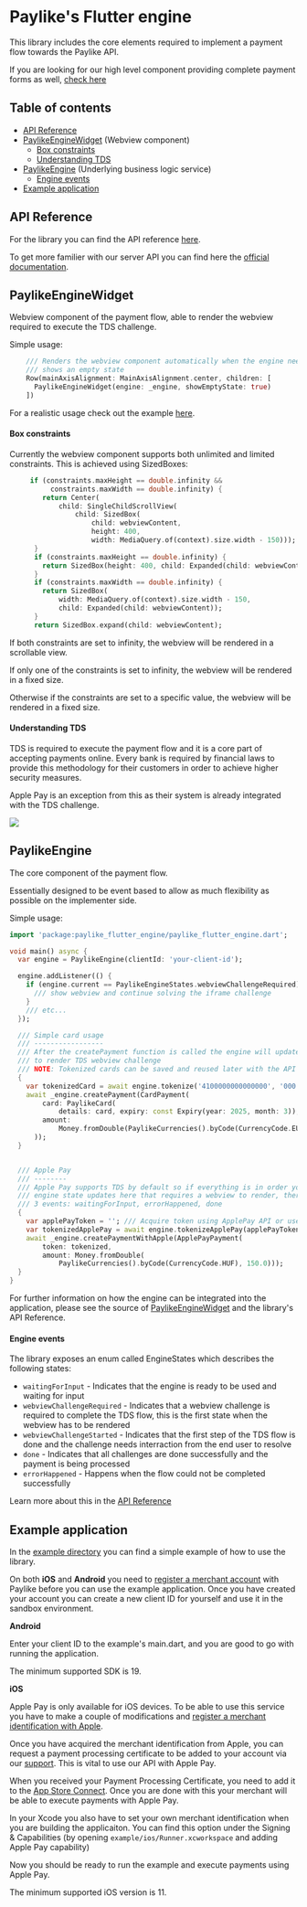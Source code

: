 # Paylike's Flutter engine

This library includes the core elements required to implement a payment flow towards the Paylike API.

If you are looking for our high level component providing complete payment forms as well, [check here](https://github.com/paylike/flutter-payment-forms)

## Table of contents
* [API Reference](#api-reference)
* [PaylikeEngineWidget](#paylikeenginewidget) (Webview component)
  * [Box constraints](#box-constraints)
  * [Understanding TDS](#understanding-tds)
* [PaylikeEngine](#paylikeengine) (Underlying business logic service)
  * [Engine events](#engine-events)
* [Example application](#example-application)

## API Reference

For the library you can find the API reference [here](https://paylike.io#todo-link).

To get more familier with our server API you can find here the [official documentation](https:/github.com/paylike/api-reference).

## PaylikeEngineWidget

Webview component of the payment flow, able to render the webview required to execute the TDS challenge.

Simple usage:
```dart
    /// Renders the webview component automatically when the engine needs it, otherwise
    /// shows an empty state
    Row(mainAxisAlignment: MainAxisAlignment.center, children: [
      PaylikeEngineWidget(engine: _engine, showEmptyState: true)
    ])
```

For a realistic usage check out the example [here](./example/lib/main.dart).

#### Box constraints

Currently the webview component supports both unlimited and limited constraints.
This is achieved using SizedBoxes: 

```dart
     if (constraints.maxHeight == double.infinity &&
          constraints.maxWidth == double.infinity) {
        return Center(
            child: SingleChildScrollView(
                child: SizedBox(
                    child: webviewContent,
                    height: 400,
                    width: MediaQuery.of(context).size.width - 150)));
      }
      if (constraints.maxHeight == double.infinity) {
        return SizedBox(height: 400, child: Expanded(child: webviewContent));
      }
      if (constraints.maxWidth == double.infinity) {
        return SizedBox(
            width: MediaQuery.of(context).size.width - 150,
            child: Expanded(child: webviewContent));
      }
      return SizedBox.expand(child: webviewContent);
```

If both constraints are set to infinity, the webview will be rendered in a scrollable view.

If only one of the constraints is set to infinity, the webview will be rendered in a fixed size.

Otherwise if the constraints are set to a specific value, the webview will be rendered in a fixed size.

#### Understanding TDS

TDS is required to execute the payment flow and it is a core part of accepting payments online. Every bank is required by financial laws to provide this methodology for their customers in order to achieve higher security measures.

Apple Pay is an exception from this as their system is already integrated with the TDS challenge.

<img src="https://i.imgur.com/51Ix8AP.jpg" style="max-width: 100%;"/>

## PaylikeEngine

The core component of the payment flow.

Essentially designed to be event based to allow as much flexibility as possible on the implementer side.

Simple usage:
```dart
import 'package:paylike_flutter_engine/paylike_flutter_engine.dart';

void main() async {
  var engine = PaylikeEngine(clientId: 'your-client-id');

  engine.addListener(() {
    if (engine.current == PaylikeEngineStates.webviewChallengeRequired) {
      /// show webview and continue solving the iframe challenge
    }
    /// etc...
  });

  /// Simple card usage
  /// -----------------
  /// After the createPayment function is called the engine will update its state
  /// to render TDS webview challenge
  /// NOTE: Tokenized cards can be saved and reused later with the API
  {
    var tokenizedCard = await engine.tokenize('4100000000000000', '000');
    await _engine.createPayment(CardPayment(
        card: PaylikeCard(
            details: card, expiry: const Expiry(year: 2025, month: 3)),
        amount:
            Money.fromDouble(PaylikeCurrencies().byCode(CurrencyCode.EUR), 20.5),
      ));
  }


  /// Apple Pay
  /// --------
  /// Apple Pay supports TDS by default so if everything is in order you should never see
  /// engine state updates here that requires a webview to render, therefore you can only listen to
  /// 3 events: waitingForInput, errorHappened, done
  {
    var applePayToken = ''; /// Acquire token using ApplePay API or use our higher level SDK: flutter-payment-forms
    var tokenizedApplePay = await engine.tokenizeApplePay(applePayToken);
    await _engine.createPaymentWithApple(ApplePayPayment(
        token: tokenized,
        amount: Money.fromDouble(
            PaylikeCurrencies().byCode(CurrencyCode.HUF), 150.0)));
  }
}
```

For further information on how the engine can be integrated into the application, please see the source of [PaylikeEngineWidget](./lib/paylike_flutter_engine/paylike_engine_widget.dart) and the library's API Reference.

#### Engine events

The library exposes an enum called EngineStates which describes the following states:

* `waitingForInput` - Indicates that the engine is ready to be used and waiting for input
* `webviewChallengeRequired` -  Indicates that a webview challenge is required to complete the TDS flow, this is the first state when the webview has to be rendered
* `webviewChallengeStarted` - Indicates that the first step of the TDS flow is done and the challenge needs interraction from the end user to resolve
* `done` - Indicates that all challenges are done successfully and the payment is being processed
* `errorHappened` - Happens when the flow could not be completed successfully

Learn more about this in the [API Reference](https://paylike.io#todo-link)

## Example application

In the [example directory](./example/lib/main.dart) you can find a simple example of how to use the library.

On both **iOS** and **Android** you need to [register a merchant account](https://paylike.io/sign-up) with Paylike before you can use the example application. Once you have created your account you can create a new client ID for yourself and use it in the sandbox environment.

**Android**

Enter your client ID to the example's main.dart, and you are good to go with running the application.

The minimum supported SDK is 19.

**iOS**

Apple Pay is only available for iOS devices. To be able to use this service you have to make a couple of modifications and [register a merchant identification with Apple](https://developer.apple.com/library/archive/ApplePay_Guide/Configuration.html).

Once you have acquired the merchant identification from Apple, you can request a payment processing certificate to be added to your account via our [support](https://paylike.io/contact). This is vital to use our API with Apple Pay.

When you received your Payment Processing Certificate, you need to add it to the [App Store Connect](https://appstoreconnect.apple.com/). Once you are done with this your merchant will be able to execute payments with Apple Pay.

In your Xcode you also have to set your own merchant identification when you are building the applicaiton. You can find this option under the Signing & Capabilities (by opening `example/ios/Runner.xcworkspace` and adding Apple Pay capability)

Now you should be ready to run the example and execute payments using Apple Pay.

The minimum supported iOS version is 11.
